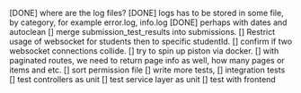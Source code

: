 [DONE] where are the log files?
    [DONE] logs has to be stored in some file, by category, for example error.log, info.log
    [DONE] perhaps with dates and autoclean
[] merge submission_test_results into submissions.
[] Restrict usage of websocket for students then to specific studentId.
[] confirm if two websocket connections collide.
[] try to spin up piston via docker.
[] with paginated routes, we need to return page info as well, how many pages or items and etc.
[] sort permission file
[] write more tests, 
    [] integration tests
    [] test controllers as unit
    [] test service layer as unit
[] test with frontend
